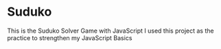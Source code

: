 # Suduko
This is the Suduko Solver Game with JavaScript 
I used this project as the practice to strengthen my JavaScript Basics
